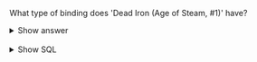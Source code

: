﻿What type of binding does 'Dead Iron (Age of Steam,  #1)' have? 

<details>
<summary>Show answer</summary>

Paperback

</details>

<br/>

<details>
<summary>Show SQL</summary>

```sql
SELECT type
from binding_type, book
WHERE book.binding_id=binding_type.id
  AND book.title='Dead Iron (Age of Steam,  #1)';
```

</details>

